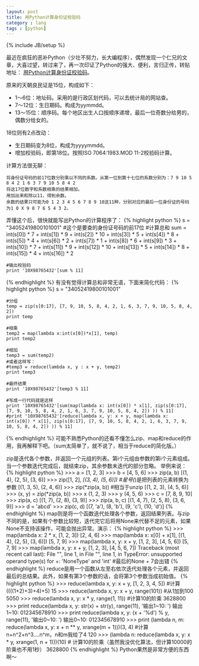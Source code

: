 ```yaml
---
layout: post
title: 用Python计算身份证校验码
category : lang
tags : [python]
---
```

{% include JB/setup %}

最近在疯狂的恶补Python（少壮不努力，长大编程序），偶然发现一个仁兄的文章，大喜过望，转过来了，再一次印证了Python的强大、便利，言归正传，转贴地址： [用Python计算身份证校验码](http://www.keakon.net/2009/03/07/%E7%94%A8Python%E8%AE%A1%E7%AE%97%E8%BA%AB%E4%BB%BD%E8%AF%81%E6%A0%A1%E9%AA%8C%E7%A0%81)。

原来的天朝良民证是15位，构成如下：
* 1～6位：地址码。采用的是行政区划代码，可以去统计局的网站查。
* 7～12位：生日期码。构成为yymmdd。
* 13～15位：顺序码。每个地区出生人口按顺序递增，最后一位奇数分给男的，偶数分给女的。

18位则有2点改动：
* 生日期码变为8位，构成为yyyymmdd。
* 增加校验码，即第18位。按照ISO 7064:1983.MOD 11-2校验码计算。

计算方法很无聊：

    将身份证号码的前17位数分别乘以不同的系数。从第一位到第十七位的系数分别为：7 9 10 5 8 4 2 1 6 3 7 9 10 5 8 4 2
    将这17位数字和系数相乘的结果相加。
    用加出来和除以11，得到余数。
    余数的结果只可能为0 1 2 3 4 5 6 7 8 9 10这11种，分别对应的最后一位身份证的号码为1 0 X 9 8 7 6 5 4 3 2。

弄懂这个后，很快就能写出Python的计算程序了：
{% highlight python %}
    s = "34052419800101001" #这个是要查的身份证号码的前17位
    #计算总和
    sum = int(s[0]) * 7 + int(s[1]) * 9 + int(s[2]) * 10 + int(s[3]) * 5 + int(s[4]) * 8 + int(s[5]) * 4 + int(s[6]) * 2 + int(s[7]) * 1 + int(s[8]) * 6 + int(s[9]) * 3 + int(s[10]) * 7 + int(s[11]) * 9 + int(s[12]) * 10 + int(s[13]) * 5 + int(s[14]) * 8 + int(s[15]) * 4 + int(s[16]) * 2
	      
    #输出校验码
    print '10X98765432'[sum % 11]
{% endhighlight %}
有没有觉得计算总和非常无语，下面来简化代码：
{% highlight python %}
    s = "34052419800101001"
         
    #分组
    temp = zip(s[0:17], [7, 9, 10, 5, 8, 4, 2, 1, 6, 3, 7, 9, 10, 5, 8, 4, 2])
    print temp
		          
    #相乘
    temp2 = map(lambda x:int(x[0])*x[1], temp)
    print temp2
	           
    #相加
    temp3 = sum(temp2)
    #或者这样写：
    #temp3 = reduce(lambda x, y : x + y, temp2)
    print temp3
							            
    #最终结果
    print '10X98765432'[temp3 % 11]
					         
    #写成一行代码就是这样
    print '10X98765432'[sum(map(lambda x: int(x[0]) * x[1], zip(s[0:17], [7, 9, 10, 5, 8, 4, 2, 1, 6, 3, 7, 9, 10, 5, 8, 4, 2]) )) % 11]
    #print '10X98765432'[reduce(lambda x, y: x + y, map(lambda x: int(x[0]) * x[1], zip(s[0:17], [7, 9, 10, 5, 8, 4, 2, 1, 6, 3, 7, 9, 10, 5, 8, 4, 2]) )) % 11]
{% endhighlight %}
可能不熟悉Python的还看不懂怎么zip、map和reduce的作用，我再解释下吧。（sum太简单了，就不说了，相当于reduce的简化版。）

zip是迭代各个参数，并返回一个元组的列表。第i个元组由参数的第i个元素组成。当一个参数迭代完成后，就结束zip，其余参数未迭代的部分忽略。
举例来说：
{% highlight python %}
    >>> a = [1, 2, 3]
    >>> b = [4, 5, 6]
    >>> zip(a, b)
    [(1, 4), (2, 5), (3, 6)]
    >>> zip([1, 2], *[(3, 4), (5, 6)]) #星号(*)是把列表的元素转换为参数
    [(1, 3, 5), (2, 4, 6)]
    >>> zip(*zip(a, b)) #相当于unzip
    [(1, 2, 3), (4, 5, 6)]
    >>> (x, y) = zip(*zip(a, b))
    >>> x
    (1, 2, 3)
    >>> y
    (4, 5, 6)
    >>> c = [7, 8, 9, 10]
    >>> zip(a, c)
    [(1, 7), (2, 8), (3, 9)]
    >>> zip(a, b, c)
    [(1, 4, 7), (2, 5, 8), (3, 6, 9)]
    >>> d = 'abcd'
    >>> zip(c, d)
    [(7, 'a'), (8, 'b'), (9, 'c'), (10, 'd')]
{% endhighlight %}
map则是将一个函数迭代处理各个参数，返回结果列表。与zip不同的是，如果有个参数比较短，迭代完它后将用None来代替不足的元素，如果None不支持该操作，可能会抛出异常。演示：
{% highlight python %}
    >>> map(lambda x: 2 * x, [1, 2, 3])
    [2, 4, 6]
    >>> map(lambda x: x[0] + x[1], [(1, 4), (2, 5), (3, 6)])
    [5, 7, 9]
    >>> map(lambda x, y: x + y, [1, 2, 3], [4, 5, 6])
    [5, 7, 9]
    >>> map(lambda x, y: x + y, [1, 2, 3], [4, 5, 6, 7])
    Traceback (most recent call last):
    File "", line 1, in
    File "", line 1, in
    TypeError: unsupported operand type(s) for +: 'NoneType' and 'int'
    #最后的None + 7会出错
{% endhighlight %}
reduce是用一个函数从左至右依次迭代处理各个元素，并返回最后的总结果。此外，如果有第3个参数的话，会将第3个参数当成初始值。
{% highlight python %}
    >>> reduce(lambda x, y: x + y, [1, 2, 3, 4, 5]) #计算((((1+2)+3)+4)+5)
        15
    >>> reduce(lambda x, y: x + y, range(101)) #从1加到100
        5050
    >>> reduce(lambda x, y: x * y, range(1, 11)) #计算10的阶乘
        3628800
    >>> print reduce(lambda x, y: str(x) + str(y), range(11), '输出1~10: ')
        输出1~10: 012345678910
    >>> print reduce(lambda x, y: (x + '%d') % y, range(11), '输出0~10: ')
        输出0~10: 012345678910
    >>> print (lambda n, m: reduce(lambda x, y: x + n ** y, xrange(m + 1)))(3, 4) #计算n+n^2+n^3....n^m，n和m我给了4
        120
    >>> (lambda n: reduce(lambda x, y: x * y, xrange(1, n + 1)))(10) # 计算10的阶乘（虽然我没优化算法，但计算10000的阶乘也不用1秒）
        3628800
{% endhighlight %}
Python果然是非常方便的东西啊～
